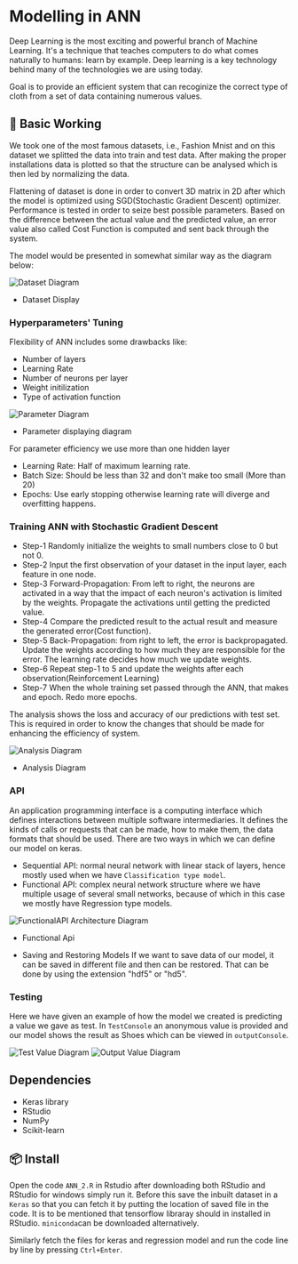 # Modelling in ANN

Deep Learning is the most exciting and powerful branch of Machine Learning. It's a technique that teaches computers to do what comes naturally to humans: learn by example. Deep learning is a key technology behind many of the technologies we are using today.

Goal is to provide an efficient system that can recoginize the correct type of cloth from a set of data containing numerous values.

## 🔨  Basic Working 

We took one of the most famous datasets, i.e., Fashion Mnist and on this dataset we splitted the data into train and test data.
After making the proper installations data is plotted so that the structure can be analysed which is then led by normalizing the data.

Flattening of dataset is done in order to convert 3D matrix in 2D after which the model is optimized using SGD(Stochastic Gradient Descent) optimizer. Performance is tested in order to seize best possible parameters. Based on the difference between the actual value and the predicted value, an error value also called Cost Function is computed and sent back through the system.

The model would be presented in somewhat similar way as the diagram below:

![Dataset Diagram](mnistClassification.png)

- Dataset Display

### Hyperparameters' Tuning

Flexibility of ANN includes some drawbacks like:
- Number of layers
- Learning Rate
- Number of neurons per layer
- Weight initilization
- Type of activation function

![Parameter Diagram](parameters.png)

- Parameter displaying diagram

For parameter efficiency we use more  than one hidden layer 
- Learning Rate: Half of maximum learning rate. 
- Batch Size: Should be less than 32 and don't make too small (More than 20)
- Epochs: Use early stopping otherwise learning rate will diverge and overfitting happens.

### Training ANN with Stochastic Gradient Descent

- Step-1 Randomly initialize the weights to small numbers close to 0 but not 0.
- Step-2 Input the first observation of your dataset in the input layer, each feature in one node.
- Step-3 Forward-Propagation: From left to right, the neurons are activated in a way that the impact of each neuron's activation is   limited by the weights. Propagate the activations until getting the predicted value.
- Step-4 Compare the predicted result to the actual result and measure the generated error(Cost function).
- Step-5 Back-Propagation: from right to left, the error is backpropagated. Update the weights according to how much they are responsible for the error. The learning rate decides how much we update weights.
- Step-6 Repeat step-1 to 5 and update the weights after each observation(Reinforcement Learning)
- Step-7 When the whole training set passed through the ANN, that makes and epoch. Redo more epochs.

The analysis shows the loss and accuracy of our predictions with test set. This is required in order to know the changes that should be made for enhancing the efficiency of system.

![Analysis Diagram](analysis.png)

- Analysis Diagram

### API
An application programming interface is a computing interface which defines interactions between multiple software intermediaries. It defines the kinds of calls or requests that can be made, how to make them, the data formats that should be used. There are two ways in which we can define our model on keras.

- Sequential API: normal neural network with linear stack of layers, hence mostly used when we have `Classification type model`.
- Functional API: complex neural network structure where we have multiple usage of several small networks, because of which in this case we mostly have Regression type models.

![FunctionalAPI Architecture Diagram](functionalAPI.png)

- Functional Api 

- Saving and Restoring Models
If we want to save data of our model, it can be saved in different file and then can be restored. That can be done by using the extension "hdf5" or "hd5".

### Testing 

Here we have given an example of how the model we created is predicting a value we gave as test. In ```TestConsole``` an anonymous value is provided and our model shows the result as Shoes which can be viewed in ```outputConsole```.

![Test Value Diagram](TestConsole.png)
![Output Value Diagram](outputConsole.png)


## Dependencies

- Keras library
- RStudio
- NumPy
- Scikit-learn

## 📦 Install

Open the code ```ANN_2.R``` in Rstudio after downloading both RStudio and RStudio for windows simply run it. Before this save the inbuilt dataset in a ```Keras``` so that you can fetch it by putting the location of saved file in the code.
It is to be mentioned that tensorflow libraray should in installed in RStudio. ```miniconda```can be downloaded alternatively.
 
Similarly fetch the files for keras and regression model and run the code line by line by pressing ```Ctrl+Enter```.
